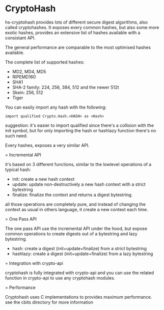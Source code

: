 CryptoHash
==========

hs-cryptohash provides lots of different secure digest algorithms, also
called cryptohashes. It exposes every common hashes, but also some
more exotic hashes, provides an extensive list of hashes available
with a consistant API.

The general performance are comparable to the most optimised hashes
available.

The complete list of supported hashes:

* MD2, MD4, MD5 
* RIPEMD160
* SHA1
* SHA-2 family: 224, 256, 384, 512 and the newer 512t
* Skein: 256, 512
* Tiger

You can easily import any hash with the following:

    import qualified Crypto.Hash.<HASH> as <Hash>

suggestion: it's easier to import qualified since there's
a collision with the init symbol, but for only importing
the hash or hashlazy function there's no such need.

Every hashes, exposes a very similar API.

= Incremental API

it's based on 3 different functions, similar to the lowlevel operations
of a typical hash:

* init: create a new hash context
* update: update non-destructively a new hash context with a strict bytestring
* finalize: finalize the context and returns a digest bytestring.

all those operations are completely pure, and instead of changing the
context as usual in others language, it create a new context each time.

= One Pass API

The one pass API use the incremental API under the hood, but expose
common operations to create digests out of a bytestring and lazy bytestring.

* hash: create a digest (init+update+finalize) from a strict bytestring
* hashlazy: create a digest (init+update+finalize) from a lazy bytestring

= Integration with crypto-api

cryptohash is fully integrated with crypto-api and you can use the
related function in crypto-api to use any cryptohash modules.

= Performance

Cryptohash uses C implementations to provides maximum performance.
see the cbits directory for more information
